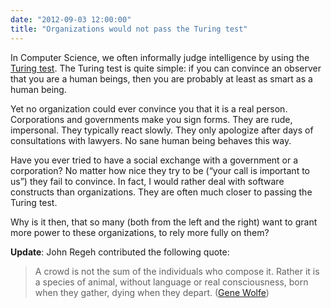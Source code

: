 ```yaml
---
date: "2012-09-03 12:00:00"
title: "Organizations would not pass the Turing test"
---
```




In Computer Science, we often informally judge intelligence by using the [Turing test](https://en.wikipedia.org/wiki/Turing_test). The Turing test is quite simple: if you can convince an observer that you are a human beings, then you are probably at least as smart as a human being. 

Yet no organization could ever convince you that it is a real person. Corporations and governments make you sign forms. They are rude, impersonal. They typically react slowly. They only apologize after days of consultations with lawyers. No sane human being behaves this way.

Have you ever tried to have a social exchange with a government or a corporation? No matter how nice they try to be (&ldquo;your call is important to us&rdquo;) they fail to convince. In fact, I would rather deal with software constructs than organizations. They are often much closer to passing the Turing test.

Why is it then, that so many (both from the left and the right) want to grant more power to these organizations, to rely more fully on them?

__Update__: John Regeh contributed the following quote:

> A crowd is not the sum of the individuals who compose it. Rather it is a species of animal, without language or real consciousness, born when they gather, dying when they depart. ([Gene Wolfe](https://en.wikiquote.org/wiki/Gene_Wolfe))



